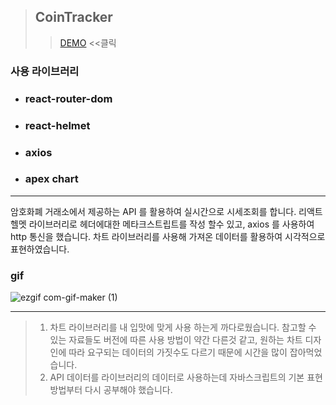 > ## CoinTracker
>
> > [DEMO](https://webdevfront.com/cointracker/) <<클릭

### 사용 라이브러리

- ### react-router-dom
- ### react-helmet
- ### axios
- ### apex chart

<hr>
암호화폐 거래소에서 제공하는 API 를 활용하여 실시간으로 시세조회를 합니다. 리액트 헬멧 라이브러리로 헤더에대한 메타크스트립트를 작성 할수 있고, axios 를 사용하여 http 통신을 했습니다.  차트 라이브러리를 사용해 가져온 데이터를 활용하여 시각적으로 표현하였습니다. 

### gif

![ezgif com-gif-maker (1)](https://user-images.githubusercontent.com/105046423/195066011-6fd7d2ae-a859-46b9-b71a-19c809446fc7.gif)

<hr/>

> 1. 차트 라이브러리를 내 입맛에 맞게 사용 하는게 까다로웠습니다. 참고할 수 있는 자료들도 버전에 따른 사용 방법이 약간 다른것 같고, 
원하는 차트 디자인에 따라 요구되는 데이터의 가짓수도 다르기 때문에 시간을 많이 잡아먹었습니다.
> 2. API 데이터를 라이브러리의 데이터로 사용하는데 자바스크립트의 기본 표현방법부터 다시 공부해야 했습니다.

